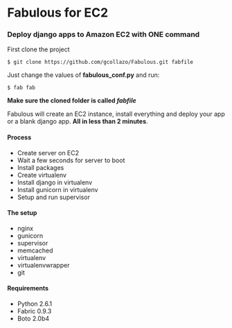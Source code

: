 # Fabulous for EC2
### Deploy django apps to Amazon EC2 with ONE command

First clone the project
    
    $ git clone https://github.com/gcollazo/Fabulous.git fabfile

Just change the values of __fabulous_conf.py__ and run:    
    
    $ fab fab

__Make sure the cloned folder is called *fabfile*__

Fabulous will create an EC2 instance, install everything and deploy your app or a blank django app. __All in less than 2 minutes__.

#### Process
* Create server on EC2
* Wait a few seconds for server to boot
* Install packages
* Create virtualenv
* Install django in virtualenv
* Install gunicorn in virtualenv
* Setup and run supervisor

#### The setup
* nginx
* gunicorn
* supervisor
* memcached
* virtualenv
* virtualenvwrapper
* git

#### Requirements
* Python 2.6.1
* Fabric 0.9.3
* Boto 2.0b4
